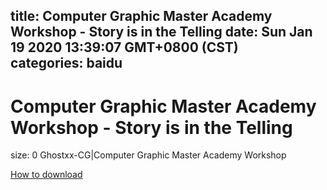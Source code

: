 
title: Computer Graphic Master Academy Workshop - Story is in the Telling
date: Sun Jan 19 2020 13:39:07 GMT+0800 (CST)    
categories: baidu
---

# Computer Graphic Master Academy Workshop - Story is in the Telling
size: 0
 Ghostxx-CG|Computer Graphic Master Academy Workshop
 

[How to download](https://bpcam.bemobtrk.com/go/2ceec3aa-1ca2-46d6-b9ff-aaa5c184517c?jno=5140)